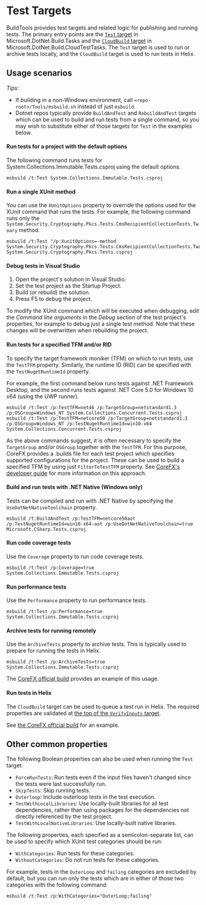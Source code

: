 # Test Targets

BuildTools provides test targets and related logic for publishing and running tests.  The primary entry points are the [`Test` target](https://github.com/dotnet/buildtools/blob/87422f6cb8/src/Microsoft.DotNet.Build.Tasks/PackageFiles/tests.targets#L340) in Microsoft.DotNet.Build.Tasks and the [`CloudBuild` target](https://github.com/dotnet/buildtools/blob/87422f6cb8/src/Microsoft.DotNet.Build.CloudTestTasks/PackageFiles/CloudTest.targets#L79) in Microsoft.DotNet.Build.CloudTestTasks.  The `Test` target is used to run or archive tests locally, and the `CloudBuild` target is used to run tests in Helix.

## Usage scenarios

*Tips:*
- If building in a non-Windows environment, call `<repo-root>/Tools/msbuild.sh` instead of just `msbuild`.
- Dotnet repos typically provide `BuildAndTest` and `RebuildAndTest` targets which can be used to build and run tests from a single command, so you may wish to substitute either of those targets for `Test` in the examples below.
 
#### Run tests for a project with the default options

The following command runs tests for System.Collections.Immutable.Tests.csproj using the default options.
```
msbuild /t:Test System.Collections.Immutable.Tests.csproj
```

#### Run a single XUnit method

You can use the `XUnitOptions` property to override the options used for the XUnit command that runs the tests.  For example, the following command runs only the `System.Security.Cryptography.Pkcs.Tests.CmsRecipientCollectionTests.Twoary` method.

```
msbuild /t:Test "/p:XunitOptions=-method System.Security.Cryptography.Pkcs.Tests.CmsRecipientCollectionTests.Twoary" System.Security.Cryptography.Pkcs.Tests.csproj
```

#### Debug tests in Visual Studio

1.  Open the project's solution in Visual Studio.
2.  Set the test project as the Startup Project.
3.  Build (or rebuild) the solution.
4.  Press F5 to debug the project.

To modify the XUnit command which will be executed when debugging, edit the *Command line arguments* in the *Debug* section of the test project's properties, for example to debug just a single test method.  Note that these changes will be overwritten when rebuilding the project.

#### Run tests for a specified TFM and/or RID

To specify the target framework moniker (TFM) on which to run tests, use the `TestTFM` property.  Similarly, the runtime ID (RID) can be specified with the `TestNugetRuntimeId` property.

For example, the first command below runs tests against .NET Framework Desktop, and the second runs tests against .NET Core 5.0 for Windows 10 x64 (using the UWP runner).
```
msbuild /t:Test /p:TestTFM=net46 /p:TargetGroup=netstandard1.3 /p:OSGroup=Windows_NT System.Collections.Concurrent.Tests.csproj
msbuild /t:Test /p:TestTFM=netcore50 /p:TargetGroup=netstandard1.3 /p:OSGroup=Windows_NT /p:TestNugetRuntimeId=win10-x64 System.Collections.Concurrent.Tests.csproj
```

As the above commands suggest, it is often necessary to specify the `TargetGroup` and/or `OSGroup` together with the `TestTFM`.  For this purpose, CoreFX provides a .builds file for each test project which specifies supported configurations for the project.  These can be used to build a specified TFM by using just `FilterToTestTFM` property.  See [CoreFX's developer guide](https://github.com/dotnet/corefx/blob/master/Documentation/project-docs/developer-guide.md#running-tests-in-a-different-tfm) for more information on this approach.

#### Build and run tests with .NET Native (Windows only)

Tests can be compiled and run with .NET Native by specifying the `UseDotNetNativeToolchain` property.

```
msbuild /t:BuildAndTest /p:TestTFM=netcore50aot /p:TestNugetRuntimeId=win10-x64-aot /p:UseDotNetNativeToolchain=true Microsoft.CSharp.Tests.csproj
```

#### Run code coverage tests

Use the `Coverage` property to run code coverage tests.

```
msbuild /t:Test /p:Coverage=true System.Collections.Immutable.Tests.csproj
```

#### Run performance tests

Use the `Performance` property to run performance tests.

```
msbuild /t:Test /p:Performance=true System.Collections.Immutable.Tests.csproj
```

#### Archive tests for running remotely

Use the `ArchiveTests` property to archive tests.  This is typically used to prepare for running the tests in Helix.

```
msbuild /t:Test /p:ArchiveTests=true System.Collections.Immutable.Tests.csproj
```

The [CoreFX official build](https://github.com/dotnet/corefx/blob/021c590e6cb166c4bfc62b2c9966e317c37c1ed6/buildpipeline/DotNet-CoreFx-Trusted-Windows-Build-Test.json#L178-L179) provides an example of this usage.

#### Run tests in Helix

The `CloudBuild` target can be used to queue a test run in Helix.  The required properties are validated at [the top of the `VerifyInputs` target](https://github.com/dotnet/buildtools/blob/87422f6cb8/src/Microsoft.DotNet.Build.CloudTestTasks/PackageFiles/CloudTest.targets#L85-L98).

See [the CoreFX official build](https://github.com/dotnet/corefx/blob/021c590e6cb166c4bfc62b2c9966e317c37c1ed6/buildpipeline/DotNet-CoreFx-Trusted-Windows-Build-Test.json#L215-L216) for an example.

## Other common properties

The following Boolean properties can also be used when running the `Test` target:
- `ForceRunTests`:  Run tests even if the input files haven't changed since the tests were last successfully run.
- `SkipTests`:  Skip running tests.
- `Outerloop`:  Include outerloop tests in the test execution.
- `TestWithLocalLibraries`:  Use locally-built libraries for all test dependencies, rather than using packages for the dependencies not directly referenced by the test project.
- `TestWithLocalNativeLibraries`:  Use locally-built native libraries.

The following properties, each specified as a semicolon-separate list, can be used to specify which XUnit test categories should be run:
- `WithCategories`:  Run tests for these categories.
- `WithoutCategories`:  Do not run tests for these categories.

For example, tests in the `OuterLoop` and `failing` categories are excluded by default, but you can run only the tests which are in either of those two categories with the following command:
```
msbuild /t:Test /p:WithCategories="OuterLoop;failing"
```
